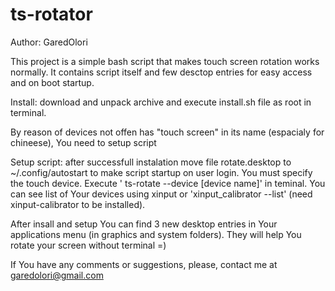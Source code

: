 # ts-rotator

Author: GaredOlori

This project is a simple bash script that makes touch screen rotation works normally.
It contains script itself and few desctop entries for easy access and on boot startup.

Install: download and unpack archive and execute install.sh file as root in terminal.

By reason of devices not offen has "touch screen" in its name (espacialy for chineese), You need to setup script

Setup script: after successfull instalation move file rotate.desktop to ~/.config/autostart to make script startup on user login. You must specify the touch device. Execute ' ts-rotate --device [device name]' in teminal. You can see list of Your devices using xinput or 'xinput_calibrator --list' (need xinput-calibrator to be installed).

After insall and setup You can find 3 new desktop entries in Your applications menu (in graphics and system folders). They will help You rotate your screen without terminal =) 

If You have any comments or suggestions, please, contact me at garedolori@gmail.com
